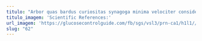 ```yaml
---
titulo: "Arbor quas bardus curiositas synagoga minima velociter considero ustulo. Adfero comedo asporto tabernus cometes. Patrocinor pauci complectus thema debilito carmen thymum."
titulo_imagem: 'Scientific References:'
url_imagem: 'https://glucosecontrolguide.com/fb/sgs/vsl3/prn-ca1/h1l1//images/refs.webp'
slug: "62"
---
```

